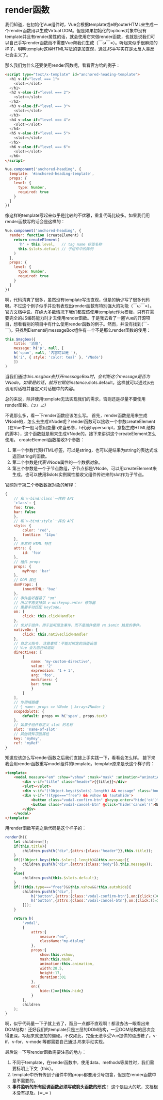# render函数

我们知道，在初始化Vue组件时，Vue会根据template或el的outerHTML来生成一个render函数用以生成Virtual DOM。但是如果初始化的options对象中没有template并且有render属性的话，就会使用它来做render函数，也就是说我们可以自己手写render函数而不需要Vue帮我们生成（￣ω￣=）。听起来似乎很麻烦的样子，明明template这种HTML写法的更加直观，通过JS手写实在是太反人类反社会主义了。

那么我们为什么还要使用render函数呢，看看官方给的例子：

```html
<script type="text/x-template" id="anchored-heading-template">
  <h1 v-if="level === 1">
    <slot></slot>
  </h1>
  <h2 v-else-if="level === 2">
    <slot></slot>
  </h2>
  <h3 v-else-if="level === 3">
    <slot></slot>
  </h3>
  <h4 v-else-if="level === 4">
    <slot></slot>
  </h4>
  <h5 v-else-if="level === 5">
    <slot></slot>
  </h5>
  <h6 v-else-if="level === 6">
    <slot></slot>
  </h6>
</script>
```

```javascript
Vue.component('anchored-heading', {
  template: '#anchored-heading-template',
  props: {
    level: {
      type: Number,
      required: true
    }
  }
})
```

像这样的template写起来似乎是比较的不优雅，重复代码比较多。如果我们用render函数写的话会是这样的：

```javascript
Vue.component('anchored-heading', {
  render: function (createElement) {
    return createElement(
      'h' + this.level,   // tag name 标签名称
      this.$slots.default // 子组件中的阵列
    )
  },
  props: {
    level: {
      type: Number,
      required: true
    }
  }
})
```

啊，代码清爽了很多，虽然没有template写法直观，但是的确少写了很多代码呀。不过这个例子似乎并没有表现出render函数有特别强大的功能（￣ω￣=）。官方文档中说，在绝大多数情况下我们都应该使用template作为模板，只有在需要完全的JS编码能力时才去使用render函数。于是我去看了一圈Vue的开源项目，想看看别的项目中有什么使用render函数的例子。然而，并没有找到(￣-￣)。只找到Element的messageBox组件有一个不是那么render函数的使用：

```javascript
this.$msgbox({
    title: '消息',
    message: h('p', null, [
    h('span', null, '内容可以是 '),
    h('i', { style: 'color: teal' }, 'VNode')
    ])
)
```

当我们通过this.$msgbox去打开messageBox时，会判断这个message是否为VNode，如果是的话，就将它赋给instance.$slots.default，这样就可以通过js去调用对话框并自定义对话框中的内容。

总的来说，除非使用template无法实现我们的需求，否则还是尽量不要使用render函数。_(:з」∠)_

不说那么多，看一下render函数应该怎么写。
首先，render函数是用来生成VNode的，怎么去生成VNode呢？render函数可以接收一个参数createElement（在Vue中一般习惯用变量h来当形参，h代表hyperscript，意指生成HTML结构的脚本），这个函数就是用来生成VNode的。接下来讲讲这个createElement怎么使用。
createElement函数接收3个参数：

1. 第一个参数代表HTML标签，可以是string，也可以是结果为string的表达式或返回string的函数。
2. 第二个参数是代表VNode属性的一个数据对象。
3. 第三个参数是一个子节点数组，子节点都是VNode，可以用createElement来生成，也可以使用$slots实例属性接收父组件传进来的slot作为子节点。

官网对于第二个参数数据对象的解释：

```javascript
{
    // 和`v-bind:class`一样的 API
    'class': {
    foo: true,
    bar: false
    },
    // 和`v-bind:style`一样的 API
    style: {
        color: 'red',
        fontSize: '14px'
    },
    // 正常的 HTML 特性
    attrs: {
        id: 'foo'
    },
    // 组件 props
    props: {
        myProp: 'bar'
    },
    // DOM 属性
    domProps: {
        innerHTML: 'baz'
    },
    // 事件监听器基于 "on"
    // 所以不再支持如 v-on:keyup.enter 修饰器
    // 需要手动匹配 keyCode。
    on: {
        click: this.clickHandler
    },
    // 仅对于组件，用于监听原生事件，而不是组件使用 vm.$emit 触发的事件。
    nativeOn: {
        click: this.nativeClickHandler
    },
    // 自定义指令. 注意事项：不能对绑定的旧值设值
    // Vue 会为您持续追踨
    directives: [
        {
            name: 'my-custom-directive',
            value: '2'
            expression: '1 + 1',
            arg: 'foo',
            modifiers: {
            bar: true
            }
        }
    ],
    // 作用域插槽
    // { name: props => VNode | Array<VNode> }
    scopedSlots: {
        default: props => h('span', props.text)
    },
    // 如果子组件有定义 slot 的名称
    slot: 'name-of-slot'
    // 其他特殊顶层属性
    key: 'myKey',
    ref: 'myRef'
}
```

知道应该怎么写render函数之后我们直接上手实践一下，看看会怎么样。
接下来我会用render函数重写model组件的template。template原来是长这个样子的：

```html
<template>
    <vodal measure="em" :show="vshow" :mask="mask" :animation="animation" :width="28.5" :height="17" :duration="301" className="my-dialog" @hide="hide">
        <div v-if="title" class="header">{{title}}</div>
        <slot></slot>
        <div v-if="(!Object.keys($slots).length) && message" class="body">{{message}}</div>
        <div v-if='!(type==="free") && vshow && !autohide'>
            <button class="vodal-confirm-btn" @keyup.enter="hide('ok')" @click="hide('ok')">确定</button>
            <button class="vodal-cancel-btn" @click="hide('cancel')">取消</button>
        </div>
    </vodal>
</template>
```

用render函数写完之后代码是这个样子的：

```javascript
render(h){
    let children=[];
    if(this.title){
        children.push(h("div",{attrs:{class:"header"}},this.title));
    }
    if((!Object.keys(this.$slots).length)&&this.message){
        children.push(h("div",{attrs:{class:"body"}},this.message));
    }
    else{
        children.push(this.$slots.default);
    }
    if(!(this.type==="free")&&this.vshow&&!this.autohide){
        children.push(h("div",[
            h("button",{attrs:{class:"vodal-confirm-btn"},on:{click:()=>{this.hide('ok')},keyup:(e)=>{if(e.keycode===108){hide('ok')}}}},'确定!'),
            h('button',{attrs:{class:"vodal-cancel-btn"},on:{click:()=>{this.hide('cancel')}}},'取消!')
        ]));
    }

    return h(
        'vodal',
        {
            attrs:{
                measure:"em",
                className:"my-dialog"
            },
            props:{
                show:this.vshow,
                mash:this.mask,
                animation:this.animation,
                width:28.5,
                height:17,
                duration:301
            },
            on:{
                hide:()=>{this.hide}
            }
        },
        children
    );
}
```

啊，似乎代码量一下子就上去了，而且一点都不直观啊！都没办法一眼看出来DOM结构！还好我们的template只是三层的DOM结构，一旦DOM结构的层次变得更深，写起来就更加的僵硬。不仅如此，完全无法享受Vue提供的语法糖了，v-if、v-for、v-model等都需要自己通过JS来手动实现。

最后说一下写render函数需要注意的地方：

1. 不同于template，在render函数中，使用data、methods等属性时，我们需要标明上下文（this）。
2. template中所有传到子组件中的props都要用引号包含，但是在render函数中是不需要的。
3. **事件监听的所有回调函数必须写成箭头函数的形式！** 这个是巨大的坑，文档根本没有提及。(≖_≖ )
